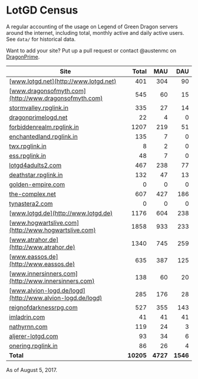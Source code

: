 # LotGD Census
A regular accounting of the usage on Legend of Green Dragon servers around the internet, including total, monthly active and daily active users. See `data/` for historical data.

Want to add your site? Put up a pull request or contact @austenmc on [DragonPrime](http://dragonprime.net).


Site | Total | MAU | DAU
--- | ---:| ---:| ---:
[www.lotgd.net](http://www.lotgd.net)|401|304|90
[www.dragonsofmyth.com](http://www.dragonsofmyth.com)|545|60|15
[stormvalley.rpglink.in](http://stormvalley.rpglink.in)|335|27|14
[dragonprimelogd.net](http://dragonprimelogd.net)|22|4|0
[forbiddenrealm.rpglink.in](http://forbiddenrealm.rpglink.in)|1207|219|51
[enchantedland.rpglink.in](http://enchantedland.rpglink.in)|135|7|0
[twx.rpglink.in](http://twx.rpglink.in)|8|2|0
[ess.rpglink.in](http://ess.rpglink.in)|48|7|0
[lotgd4adults2.com](http://lotgd4adults2.com)|467|238|77
[deathstar.rpglink.in](http://deathstar.rpglink.in)|132|47|13
[golden-empire.com](http://golden-empire.com)|0|0|0
[the-complex.net](http://the-complex.net)|607|427|186
[tynastera2.com](http://tynastera2.com)|0|0|0
[www.lotgd.de](http://www.lotgd.de)|1176|604|238
[www.hogwartslive.com](http://www.hogwartslive.com)|1858|933|233
[www.atrahor.de](http://www.atrahor.de)|1340|745|259
[www.eassos.de](http://www.eassos.de)|635|387|125
[www.innersinners.com](http://www.innersinners.com)|138|60|20
[www.alvion-logd.de/logd](http://www.alvion-logd.de/logd)|285|176|28
[reignofdarknessrpg.com](http://reignofdarknessrpg.com)|527|355|143
[imladrin.com](http://imladrin.com)|41|41|41
[nathyrnn.com](http://nathyrnn.com)|119|24|3
[aljerer-lotgd.com](http://aljerer-lotgd.com)|93|34|6
[onering.rpglink.in](http://onering.rpglink.in)|86|26|4
**Total**|**10205**|**4727**|**1546**

As of August 5, 2017.
